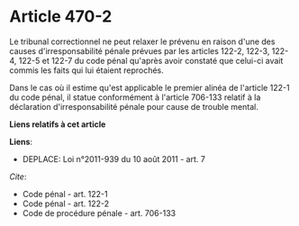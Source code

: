# Article 470-2

Le tribunal correctionnel ne peut relaxer le prévenu en raison d'une des causes d'irresponsabilité pénale prévues par les
articles 122-2, 122-3, 122-4, 122-5 et 122-7 du code pénal qu'après avoir constaté que celui-ci avait commis les faits qui
lui étaient reprochés. 

Dans le cas où il estime qu'est applicable le premier alinéa de l'article 122-1 du code pénal, il statue conformément à
l'article 706-133 relatif à la déclaration d'irresponsabilité pénale pour cause de trouble mental.

**Liens relatifs à cet article**

**Liens**:

  - DEPLACE: Loi n°2011-939 du 10 août 2011 - art. 7

_Cite_:

  - Code pénal - art. 122-1
  - Code pénal - art. 122-2
  - Code de procédure pénale - art. 706-133
